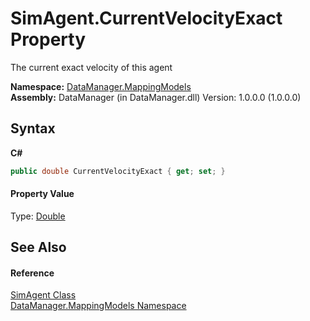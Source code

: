 # SimAgent.CurrentVelocityExact Property 
 

The current exact velocity of this agent

**Namespace:**&nbsp;<a href="90051a81-8926-ad54-ad62-ab3875299188">DataManager.MappingModels</a><br />**Assembly:**&nbsp;DataManager (in DataManager.dll) Version: 1.0.0.0 (1.0.0.0)

## Syntax

**C#**<br />
``` C#
public double CurrentVelocityExact { get; set; }
```


#### Property Value
Type: <a href="http://msdn2.microsoft.com/en-us/library/643eft0t" target="_blank">Double</a>

## See Also


#### Reference
<a href="ededd7bc-9c9e-b6d3-2830-db490e657f72">SimAgent Class</a><br /><a href="90051a81-8926-ad54-ad62-ab3875299188">DataManager.MappingModels Namespace</a><br />